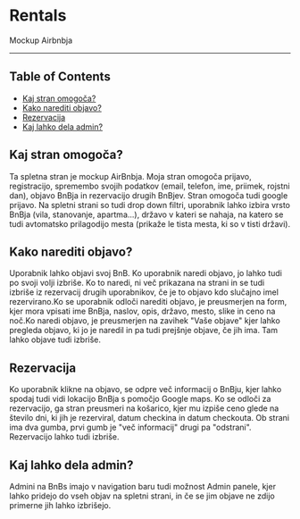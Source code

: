 # Rentals
Mockup Airbnbja










<!--   <a href="https://www.producthunt.com/posts/the-documentation-compendium?utm_source=badge-top-post-badge&utm_medium=badge&utm_souce=badge-the-documentation-compendium" target="_blank"><img src="https://api.producthunt.com/widgets/embed-image/v1/top-post-badge.svg?post_id=157965&theme=dark&period=daily" alt="The Documentation Compendium - Beautiful README templates that people want to read. | Product Hunt Embed" style="width: 250px; height: 54px;" width="250px" height="54px" /></a> -->

</div>

---




## Table of Contents

- [Kaj stran omogoča?](#omogoča_document)
- [Kako narediti objavo?](#objava)
- [Rezervacija](#rezervacija)
- [Kaj lahko dela admin?](#admin)





## Kaj stran omogoča? <a name = "omogoča_document"></a>
Ta spletna stran je mockup AirBnbja. Moja stran omogoča prijavo, registracijo, spremembo svojih podatkov 
(email, telefon, ime, priimek, rojstni dan), objavo BnBja in rezervacijo drugih BnBjev. Stran omogoča tudi google prijavo.
Na spletni strani so tudi drop down filtri, uporabnik lahko izbira vrsto BnBja
(vila, stanovanje, apartma...), državo v kateri se nahaja, na katero se tudi avtomatsko prilagodijo mesta (prikaže le tista mesta, ki so v tisti državi).



## Kako narediti objavo? <a name = "objava"></a>
Uporabnik lahko objavi svoj BnB. Ko uporabnik naredi objavo, jo lahko tudi po svoji volji izbriše. Ko to naredi, ni več prikazana na strani in se tudi izbriše iz rezervacij drugih uporabnikov, če je to objavo kdo slučajno imel rezervirano.Ko se uporabnik odloči narediti objavo, je preusmerjen na form, kjer mora vpisati ime BnBja, naslov, opis, državo, mesto, slike in ceno na noč.Ko naredi objavo, je preusmerjen na zavihek "Vaše objave" kjer lahko pregleda objavo, ki jo je naredil in pa tudi prejšnje objave, če jih ima. Tam lahko objave tudi izbriše.



## Rezervacija <a name = "rezervacija"></a>
Ko uporabnik klikne na objavo, se odpre več informacij o BnBju, kjer lahko spodaj tudi vidi lokacijo BnBja s pomočjo 
Google maps. Ko se odloči za rezervacijo, ga stran preusmeri na košarico, kjer mu izpiše ceno glede na število dni, ki jih je rezerviral, 
datum checkina in datum checkouta. Ob strani ima dva gumba, prvi gumb je "več informacij" drugi pa "odstrani". Rezervacijo lahko tudi izbriše.

## Kaj lahko dela admin? <a name = "admin"></a>
Admini na BnBs imajo v navigation baru tudi možnost Admin panele, kjer lahko pridejo do vseh objav na spletni strani, in če se jim objave ne zdijo
primerne jih lahko izbrišejo.




